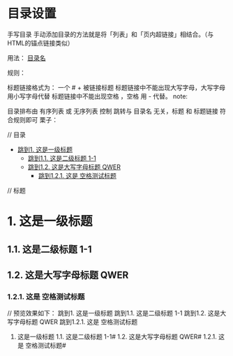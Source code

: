 # 目录设置

手写目录
手动添加目录的方法就是将「列表」和「页内超链接」相结合。（与HTML的锚点链接类似）

用法：
[目录名](#标题链接)

规则：

标题链接格式为： 一个 # + 被链接标题
标题链接中不能出现大写字母，大写字母用小写字母代替
标题链接中不能出现空格  ，空格  用 - 代替。
note:

目录排布由 有序列表 或 无序列表 控制
跳转与 目录名 无关，标题 和 标题链接 符合规则即可
栗子：

// 目录

* [跳到1. 这是一级标题](#1-这是一级标题)
  * [跳到1.1. 这是二级标题 1-1](#11-这是二级标题-1-1)
  * [跳到1.2. 这是大写字母标题 QWER](#12-这是大写字母标题-qwer)
    * [跳到1.2.1. 这是 空格测试标题](#121-这是-空格测试标题)

// 标题

# 1. 这是一级标题

## 1.1. 这是二级标题 1-1

## 1.2. 这是大写字母标题 QWER

### 1.2.1. 这是 空格测试标题

// 预览效果如下：
跳到1. 这是一级标题
跳到1.1. 这是二级标题 1-1
跳到1.2. 这是大写字母标题 QWER
跳到1.2.1. 这是 空格测试标题
1. 这是一级标题
1.1. 这是二级标题 1-1#
1.2. 这是大写字母标题 QWER#
1.2.1. 这是 空格测试标题#
